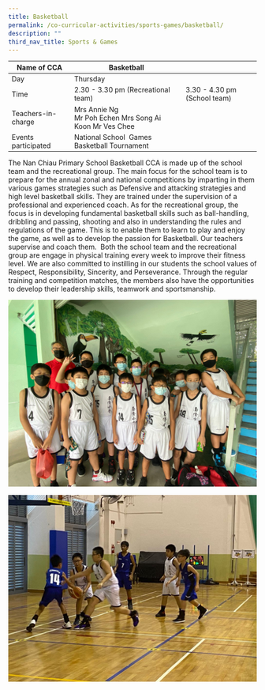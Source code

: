 ```yaml
---
title: Basketball
permalink: /co-curricular-activities/sports-games/basketball/
description: ""
third_nav_title: Sports & Games
---
```

|Name of CCA|Basketball|  |
| -------- | ------- | --------------- |
|Day | Thursday | 
| Time |2.30 - 3.30 pm (Recreational team) |3.30 - 4.30 pm (School team)| 
|Teachers-in-charge | Mrs Annie Ng<br/>Mr Poh Echen Mrs Song Ai Koon Mr Ves Chee
|Events participated    |National School  Games<br/>Basketball Tournament

The Nan Chiau Primary School Basketball CCA is made up of the school team and the recreational group. The main focus for the school team is to prepare for the annual zonal and national competitions by imparting in them various games strategies such as Defensive and attacking strategies and high level basketball skills. They are trained under the supervision of a professional and experienced coach. As for the recreational group, the focus is in developing fundamental basketball skills such as ball-handling, dribbling and passing, shooting and also in understanding the rules and regulations of the game. This is to enable them to learn to play and enjoy the game, as well as to develop the passion for Basketball. Our teachers supervise and coach them.&nbsp; Both the school team and the recreational group are engage in physical training every week to improve their fitness level. We are also committed to instilling in our students the school values of Respect, Responsibility, Sincerity, and Perseverance. Through the regular training and competition matches, the members also have the opportunities to develop their leadership skills, teamwork and sportsmanship.

![](/images/PHOTO-2022-07-29-14-12-07%20(2).jpg)

![](/images/PHOTO-2022-07-29-15-20-47%20(4).jpg)